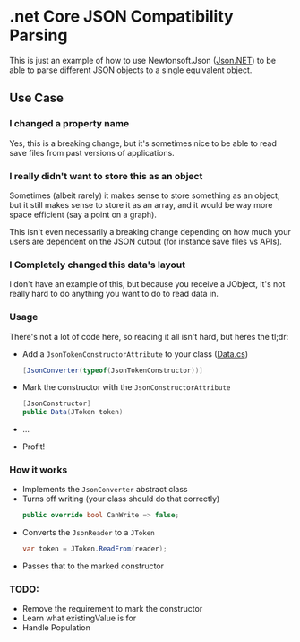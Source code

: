 # .net Core JSON Compatibility Parsing

This is just an example of how to use Newtonsoft.Json ([Json.NET](https://json.net)) to be able to parse different JSON objects to a single equivalent object.

## Use Case

### I changed a property name

Yes, this is a breaking change, but it's sometimes nice to be able to read save files from past versions of applications.

### I really didn't want to store this as an object

Sometimes (albeit rarely) it makes sense to store something as an object, but it still makes sense to store it as an array, and it would be way more space efficient (say a point on a graph).

This isn't even necessarily a breaking change depending on how much your users are dependent on the JSON output (for instance save files vs APIs).

### I Completely changed this data's layout

I don't have an example of this, but because you receive a JObject, it's not really hard to do anything you want to do to read data in.

### Usage

There's not a lot of code here, so reading it all isn't hard, but heres the tl;dr:

- Add a `JsonTokenConstructorAttribute` to your class ([Data.cs](JsonCompatibilityParsing/Data.cs))

    ```C#
    [JsonConverter(typeof(JsonTokenConstructor))]
    ```
- Mark the constructor with the `JsonConstructorAttribute`
    ```C#
    [JsonConstructor]
    public Data(JToken token)
    ```
- ...
- Profit!

### How it works

- Implements the `JsonConverter` abstract class
- Turns off writing (your class should do that correctly)
    ```C#
    public override bool CanWrite => false;
    ```
- Converts the `JsonReader` to a `JToken`
    ```C#
    var token = JToken.ReadFrom(reader);
    ```
- Passes that to the marked constructor

### TODO:

- Remove the requirement to mark the constructor
- Learn what existingValue is for
- Handle Population
